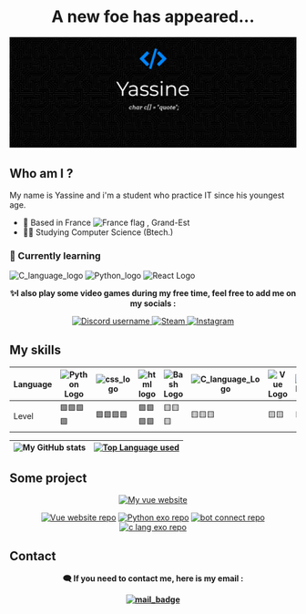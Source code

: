 <h1 align="center"> A new foe has appeared... </h1>
<img src="https://github.com/Yass1G1/Yass1G1/blob/main/Banner_Github_blue.jpg" alt="My Github Banner" />

## Who am I ?
My name is Yassine and i'm a student who practice IT since his youngest age.
<br>
- 📍 Based in France <img alt="France flag" src="https://user-images.githubusercontent.com/67269173/183163689-964856a6-4b98-4d79-a088-80752a5d7542.png" width=2% />
, Grand-Est
- 👨‍🎓 Studying Computer Science (Btech.)

### 🌱 Currently learning
![C_language_logo](https://custom-icon-badges.herokuapp.com/badge/C%20language-5d6cbf?style=for-the-badge&logo=C)
![Python_logo](https://custom-icon-badges.herokuapp.com/badge/Python-366e9e?style=for-the-badge&logo=python&logoColor=white)
![React Logo](https://custom-icon-badges.herokuapp.com/badge/React-1C3950?style=for-the-badge&logo=React)


<p align="center"> <strong>✨I also play some video games during my free time, feel free to add me on my socials :</strong> </p>
<p align="center">
  <a href="https://discord.gg/C9YMpbvueE">
    <img alt="Discord username" src="https://custom-icon-badges.herokuapp.com/badge/Discord-7288dc?style=for-the-badge&label=bababooey%236403&labelColor=black&logo=Discord" />
  </a>
  <a href="https://steamcommunity.com/id/ZokoElDozo">
     <img alt="Steam" src="https://custom-icon-badges.herokuapp.com/badge/Steam-01457c?style=for-the-badge&label=Zoko&labelColor=black&logo=Steam" />
  </a>
  <a href="https://www.instagram.com/yass_.ch/">
    <img alt="Instagram" src="https://custom-icon-badges.herokuapp.com/badge/Instagram-9A3888?style=for-the-badge&label=yass_.ch&labelColor=black&logo=Instagram" />
  </a>
 
</p>

## My skills 

| Language | ![Python Logo](https://custom-icon-badges.herokuapp.com/badge/Python-366e9e?style=for-the-badge&logo=python&logoColor=white) | ![css_logo](https://custom-icon-badges.herokuapp.com/badge/CSS3-1471b6?style=for-the-badge&logo=css) | ![html logo](https://custom-icon-badges.herokuapp.com/badge/HTML5-f0642b?style=for-the-badge&logo=html) | ![Bash Logo](https://custom-icon-badges.herokuapp.com/badge/Bash\/Unix-3f464a?style=for-the-badge&logo=GNU%20Bash) | ![C_language_Logo](https://custom-icon-badges.herokuapp.com/badge/C%20language-5d6cbf?style=for-the-badge&logo=C) | ![Vue Logo](https://custom-icon-badges.herokuapp.com/badge/Vue.js-34495E?style=for-the-badge&logo=Vue.js)  |  ![JS Logo](https://custom-icon-badges.herokuapp.com/badge/JS-e5bc00?style=for-the-badge&logo=js) | 
|---|---|---|---|---|---|---|---|
| Level | 🟩🟩🟩🟩      | 🟩🟩🟩🟩       | 🟩🟩🟩🟩 | 🟨🟨🟨    | 🟨🟨🟨    | 🟨🟨   | 🟨🟨  |

<div align="center">

  ![My GitHub stats](https://github-readme-stats.vercel.app/api?username=Yass1G1&theme=tokyonight&show_icons=true) | [![Top Language used](https://github-readme-stats.vercel.app/api/top-langs/?username=Yass1G1&theme=tokyonight)](https://github.com/Yass1G1/) |
  | :---: | :---: |
</div>

## Some project
<div align="center">

  [![My vue website](https://custom-icon-badges.herokuapp.com/badge/My%20Vue%20Website-34495E?&style=for-the-badge&logo=Vue.js)](https://dinogame-project.rf.gd/) 

</div>

<div align="center">
 
  [![Vue website repo](https://github-readme-stats.vercel.app/api/pin/?username=Yass1G1&repo=Vue-Website&theme=tokyonight)](https://github.com/Yass1G1/Vue-Website)
  [![Python exo repo](https://github-readme-stats.vercel.app/api/pin/?username=Yass1G1&repo=Exercices-Python&theme=tokyonight)](https://github.com/Yass1G1/Exercices-Python)
  [![bot connect repo](https://github-readme-stats.vercel.app/api/pin/?username=Yass1G1&repo=Auto-connect-Class-Website&theme=tokyonight)](https://github.com/Yass1G1/Auto-connect-Class-Website)
  [![c lang exo repo](https://github-readme-stats.vercel.app/api/pin/?username=Yass1G1&repo=Exercices-C-Lang&theme=tokyonight)](https://github.com/Yass1G1/Exercices-C-Lang)
  
</div>

## Contact
<p align="center"> <strong>🗨️ If you need to contact me, here is my email :<strong> </p>
<div align="center">

  [![mail_badge](https://img.shields.io/badge/Gmail-pro.chouitiyassine@gmail.com-informational?style=for-the-badge&labelColor=black&logoColor=d14836&logo=gmail&color=d14836)](mailto:pro.chouitiyassine@gmail.com)

</div>

